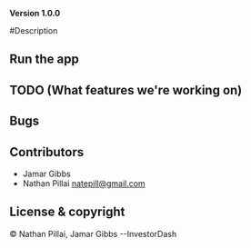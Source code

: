 **Version 1.0.0**

#Description
<Description of project>
<Why this project exists>


## Run the app


## TODO (What features we're working on)

## Bugs

## Contributors
- Jamar Gibbs
- Nathan Pillai natepill@gmail.com

## License & copyright
© Nathan Pillai, Jamar Gibbs --InvestorDash

